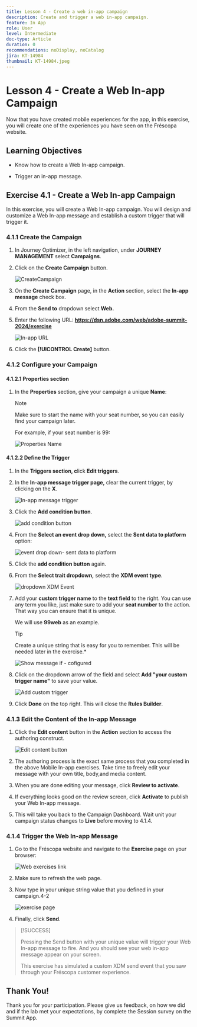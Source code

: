 ```yaml
---
title: Lesson 4 - Create a web in-app campaign
description: Create and trigger a web in-app campaign.
feature: In App
role: User
level: Intermediate
doc-type: Article
duration: 0
recommendations: noDisplay, noCatalog
jira: KT-14984
thumbnail: KT-14984.jpeg
---
```


# Lesson 4 - Create a Web In-app Campaign

Now that you have created mobile experiences for the app, in this
exercise, you will create one of the experiences you have seen on the
Fréscopa website.

## Learning Objectives

* Know how to create a Web In-app campaign.

* Trigger an in-app message.

## Exercise 4.1 - Create a Web In-app Campaign

In this exercise, you will create a Web In-app campaign. You will design
and customize a Web In-app message and establish a custom trigger that
will trigger it.

### 4.1.1 Create the Campaign

1. In Journey Optimizer, in the left navigation, under **JOURNEY MANAGEMENT** select **Campaigns**.

2. Click on the **Create Campaign** button.

    ![CreateCampaign](/help/summit/l820-lab-workbook/assets/4-1-create-campaign.png)

3. On the **Create Campaign** page, in the **Action** section, select the **In-app message** check box.
4. From the **Send to** dropdown select **Web.**

5. Enter the following URL: **https://dsn.adobe.com/web/adobe-summit-2024/exercise**

    ![In-app URL](/help/summit/l820-lab-workbook/assets/4-1-1-in-app-url.png)

6. Click the **[!UICONTROL Create]** button.

### 4.1.2 Configure your Campaign

#### 4.1.2.1 Properties section 

1. In the **Properties** section, give your campaign a unique **Name**:

    >[!NOTE]
    > Make sure to start the name with your seat number, so you can easily
    > find your campaign later.
    > 
    > For example, if your seat number is 99: 
    >
    > ![Properties Name](/help/summit/l820-lab-workbook/assets/4-1-2-properties-name.png)

#### 4.1.2.2 Define the Trigger 

1. In the **Triggers section, c**lick **Edit triggers**.
2. In the **In-app message trigger page,** clear the current trigger, by clicking on the **X**.

    ![In-app message trigger](/help/summit/l820-lab-workbook/assets/4-1-2-in-app-message-trigger.png)

3. Click the **Add condition button**.

    ![add condition button](/help/summit/l820-lab-workbook/assets/4-1-2-add-condition.png)

4. From the **Select an event drop down,** select the **Sent data to platform** option:

    ![event drop down- sent data to platform](/help/summit/l820-lab-workbook/assets/4-1-2-event-drop-down.png)

5. Click the **add condition button** again.

6. From the **Select trait dropdown,** select the **XDM event type**.

   ![dropdown XDM Event](/help/summit/l820-lab-workbook/assets/4-1-2-dropdown-xdm-event.png) 

7. Add your **custom trigger name** to the **text field** to the right.
    You can use any term you like, just make sure to add your **seat number** to the action. That way you can ensure that it is unique.
    
    We will use **99web** as an example.
    
    >[!TIP]
    >Create a unique string that is easy for you to remember. This will be needed later in the exercise.*

    ![Show message if - cofigured](/help/summit/l820-lab-workbook/assets/4-1-2-show-message-if-configured.png)

8. Click on the dropdown arrow of the field and select **Add "your custom trigger name"** to save your value.
    
    ![Add custom trigger](/help/summit/l820-lab-workbook/assets/4-1-2-add-custom-trigger-dropdown.png)

9. Click **Done** on the top right. This will close the **Rules
    Builder**.

### 4.1.3 Edit the Content of the In-app Message

1. Click the **Edit content** button in the **Action** section to access the authoring construct.
    
   ![Edit content button](/help/summit/l820-lab-workbook/assets/4-1-3-edit-content-button.png)

2. The authoring process is the exact same process that you completed in the above Mobile In-app exercises. Take time to freely edit your message with your own title, body,and media content.

3. When you are done editing your message, click **Review to activate**.

4. If everything looks good on the review screen, click **Activate** to publish your Web In-app message.

5. This will take you back to the Campaign Dashboard. 
    Wait unit your campaign status changes to **Live** before moving to 4.1.4.

### 4.1.4 Trigger the Web In-app Message

1. Go to the Fréscopa website and navigate to the **Exercise** page on your browser:

    ![Web exercises link](/help/summit/l820-lab-workbook/assets/4-2-frescopa-web-exercise-link.png)

2. Make sure to refresh the web page.

3. Now type in your unique string value that you defined in your campaign.4-2

    ![exercise page](/help/summit/l820-lab-workbook/assets/4-2-exercise-page.png)

4. Finally, click **Send**.

>[!SUCCESS]
>
>Pressing the Send button with your unique value will trigger your Web In-app message to fire. And you should see your web in-app message appear on your screen.
>
>This exercise has simulated a custom XDM send event that you saw through your Fréscopa customer experience.

## Thank You!

Thank you for your participation. Please give us feedback, on how we did
and if the lab met your expectations, by complete the Session survey on
the Summit App.
